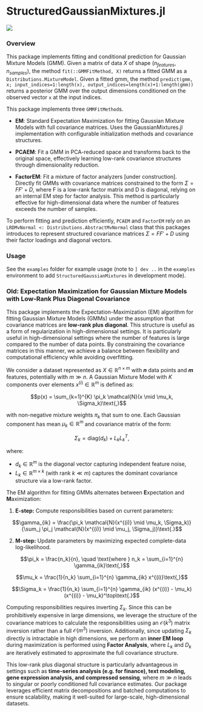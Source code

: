 # StructuredGaussianMixtures.jl

[![](https://img.shields.io/badge/docs-dev-blue.svg)](https://sisl.github.io/StructuredGaussianMixtures.jl/dev)


### Overview

This package implements fitting and conditional prediction for Gaussian Mixture Models (GMM). Given a matrix of data $X$ of shape $(n_{features}, n_{samples})$, the method `fit(::GMMFitMethod, X)` returns a fitted GMM as a `Distributions.MixtureModel`. Given a fitted gmm, the method `predict(gmm, x; input_indices=1:length(x), output_indices=length(x)+1:length(gmm))` returns a posterior GMM over the output dimensions conditioned on the observed vector `x` at the input indices.

This package implements three `GMMFitMethod`s.

- **EM**: Standard Expectation Maximization for fitting Gaussian Mixture Models with full covariance matrices. Uses the GaussianMixtures.jl implementation with configurable initialization methods and covariance structures.

- **PCAEM**: Fit a GMM in PCA-reduced space and transforms back to the original space, effectively learning low-rank covariance structures through dimensionality reduction. 

- **FactorEM**: Fit a mixture of factor analyzers [under construction]. Directly fit GMMs with covariance matrices constrained to the form $Σ = FF' + D$, where F is a low-rank factor matrix and D is diagonal, relying on an internal EM step for factor analysis. This method is particularly effective for high-dimensional data where the number of features exceeds the number of samples.

To perform fitting and prediction efficiently, `PCAEM` and `FactorEM` rely on an `LRDMvNormal <: Distributions.AbstractMvNormal` class that this packages introduces to represent structured covariance matrices $Σ = FF' + D$ using their factor loadings and diagonal vectors.

### Usage

See the `examples` folder for example usage (note to  `] dev ..` in the `examples` environment to add `StructuredGaussianMixtures` in development mode).

### Old: Expectation Maximization for Gaussian Mixture Models with Low-Rank Plus Diagonal Covariance  

This package implements the Expectation-Maximization (EM) algorithm for fitting Gaussian Mixture Models (GMMs) under the assumption that covariance matrices are **low-rank plus diagonal**. 
This structure is useful as a form of regularization in high-dimensionsal settings. 
It is particularly useful in high-dimensional settings where the number of features is large compared to the number of data points. 
By constraining the covariance matrices in this manner, we achieve a balance between flexibility and computational efficiency while avoiding overfitting.  

We consider a dataset represented as $X \in \mathbb{R}^{n \times m}$ with **$n$** data points and **$m$** features, potentially with $m \gg n$. A Gaussian Mixture Model with $K$ components over elements $x^{(i)} \in \mathbb{R}^m$ is defined as:  

$$p(x) = \sum_{k=1}^{K} \pi_k \mathcal{N}(x \mid \mu_k, \Sigma_k)\text{,}$$

with non-negative mixture weights $\pi_k$ that sum to one. Each Gaussian component has mean $\mu_k \in \mathbb{R}^m$ and covariance matrix of the form:  

$$
\Sigma_k = \text{diag}(d_k) + L_k L_k^T\text{,}
$$ 

where:  
- $d_k \in \mathbb{R}^m$ is the diagonal vector capturing independent feature noise,  
- $L_k \in \mathbb{R}^{m \times k}$ (with rank $k \ll m$) captures the dominant covariance structure via a low-rank factor.  

The EM algorithm for fitting GMMs alternates between **E**xpectation and **M**aximization:  

1. **E-step:** Compute responsibilities based on current parameters:
   
  $$\gamma_{ik} = \frac{\pi_k \mathcal{N}(x^{(i)} \mid \mu_k, \Sigma_k)}{\sum_j \pi_j \mathcal{N}(x^{(i)} \mid \mu_j, \Sigma_j)}\text{.}$$
  
2. **M-step:** Update parameters by maximizing expected complete-data log-likelihood.

  $$\pi_k = \frac{n_k}{n}, \quad \text{where } n_k = \sum_{i=1}^{n} \gamma_{ik}\text{,}$$

  $$\mu_k = \frac{1}{n_k} \sum_{i=1}^{n} \gamma_{ik} x^{(i)}\text{,}$$

  $$\Sigma_k = \frac{1}{n_k} \sum_{i=1}^{n} \gamma_{ik} (x^{(i)} - \mu_k)(x^{(i)} - \mu_k)^\top\text{.}$$

Computing responsibilities requires inverting $\Sigma_k$. 
Since this can be prohibitively expensive in large dimensions, we leverage the structure of the covariance matrices to calculate the responsibilities using an $\mathcal{O}(k^3)$ matrix inversion rather than a full $\mathcal{O}(m^3)$ inversion.
Additionally, since updating $\Sigma_k$ directly is intractable in high dimensions, we perform an **inner EM loop** during maximization is performed using **Factor Analysis**, where $L_k$ and $D_k$ are iteratively estimated to approximate the full covariance structure. 

This low-rank plus diagonal structure is particularly advantageous in settings such as **time-series analysis (e.g. for finance), text modeling, gene expression analysis, and compressed sensing**, where $m \gg n$ leads to singular or poorly conditioned full covariance estimates. Our package leverages efficient matrix decompositions and batched computations to ensure scalability, making it well-suited for large-scale, high-dimensional datasets.  
